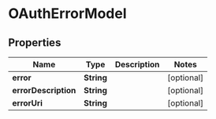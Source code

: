 

# OAuthErrorModel


## Properties

Name | Type | Description | Notes
------------ | ------------- | ------------- | -------------
**error** | **String** |  |  [optional]
**errorDescription** | **String** |  |  [optional]
**errorUri** | **String** |  |  [optional]



